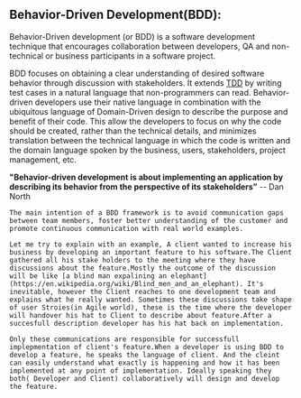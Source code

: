 
## Behavior-Driven Development(BDD):

   Behavior-Driven development (or BDD) is a software development technique that encourages collaboration between developers, QA and non-technical or business participants in a software project.

   BDD focuses on obtaining a clear understanding of desired software behavior through discussion with stakeholders. It extends [TDD](docs/tdd-introduction) by writing test cases in a natural language that non-programmers can read. Behavior-driven developers use their native language in combination with the ubiquitous language of Domain-Driven design to describe the purpose and benefit of their code. This allow the developers to focus on why the code should be created, rather than the technical details, and minimizes translation between the technical language in which the code is written and the domain language spoken by the business, users, stakeholders, project management, etc.

   **"Behavior-driven development is about implementing an application by describing its behavior from the perspective of its stakeholders”** -- Dan North
   
    The main intention of a BDD framework is to avoid communication gaps between team members, foster better understanding of the customer and promote continuous communication with real world examples.
    
    Let me try to explain with an example, A client wanted to increase his business by developing an important feature to his software.The Client gathered all his stake holders to the meeting where they have discussions about the feature.Mostly the outcome of the discussion will be like [a blind man expalining an elephant](https://en.wikipedia.org/wiki/Blind_men_and_an_elephant). It's inevitable, however the Client reaches to one development team and explains what he really wanted. Sometimes these discussions take shape of user Stroies(in Agile world), these is the time where the developer will handover his hat to Client to describe about feature.After a succesfull description developer has his hat back on implementation.
    
    Only these communications are responsible for successfull implepmentation of client's feature.When a developer is using BDD to develop a feature, he speaks the language of client. And the cleint can easily understand what exactly is happening and how it has been implemented at any point of implementation. Ideally speaking they both( Developer and Client) collaboratively will design and develop the feature. 
    

